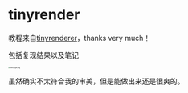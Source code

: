 # tinyrender

教程来自[tinyrenderer](https://github.com/ssloy/tinyrenderer)，thanks very much！

包括复现结果以及笔记

<img src="https://i.loli.net/2021/01/22/ZcbVaoBvC2QjSNI.png" alt="phonglight.png" style="zoom:20%;" />

虽然确实不太符合我的审美，但是能做出来还是很爽的。